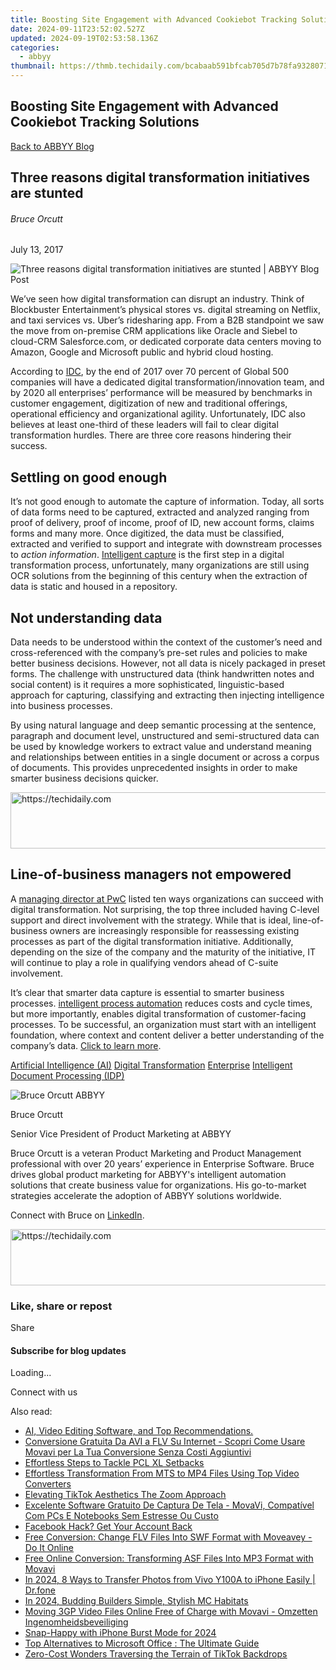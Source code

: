 ```yaml
---
title: Boosting Site Engagement with Advanced Cookiebot Tracking Solutions
date: 2024-09-11T23:52:02.527Z
updated: 2024-09-19T02:53:58.136Z
categories:
  - abbyy
thumbnail: https://thmb.techidaily.com/bcabaab591bfcab705d7b78fa9328071af132a2f5e82388216c0b539cc0ef7e4.jpg
---
```


## Boosting Site Engagement with Advanced Cookiebot Tracking Solutions

[Back to ABBYY Blog](https://tools.techidaily.com/abbyy/products/)

## Three reasons digital transformation initiatives are stunted

###### Bruce Orcutt

July 13, 2017

![Three reasons digital transformation initiatives are stunted | ABBYY Blog Post](https://static1.abbyy.com/abbyycommedia/25208/three-reasons-digital-transformation-initiatives-are-stunted.jpg) 

We’ve seen how digital transformation can disrupt an industry. Think of Blockbuster Entertainment’s physical stores vs. digital streaming on Netflix, and taxi services vs. Uber’s ridesharing app. From a B2B standpoint we saw the move from on-premise CRM applications like Oracle and Siebel to cloud-CRM Salesforce.com, or dedicated corporate data centers moving to Amazon, Google and Microsoft public and hybrid cloud hosting.

According to [IDC](https://www.forbes.com/sites/gilpress/2016/11/01/top-10-tech-predictions-for-2017-from-idc/2/#233e832e7a11), by the end of 2017 over 70 percent of Global 500 companies will have a dedicated digital transformation/innovation team, and by 2020 all enterprises’ performance will be measured by benchmarks in customer engagement, digitization of new and traditional offerings, operational efficiency and organizational agility. Unfortunately, IDC also believes at least one-third of these leaders will fail to clear digital transformation hurdles. There are three core reasons hindering their success.

## Settling on good enough

It’s not good enough to automate the capture of information. Today, all sorts of data forms need to be captured, extracted and analyzed ranging from proof of delivery, proof of income, proof of ID, new account forms, claims forms and many more. Once digitized, the data must be classified, extracted and verified to support and integrate with downstream processes to _action information_. [Intelligent capture](https://tools.techidaily.com/abbyy/products/) is the first step in a digital transformation process, unfortunately, many organizations are still using OCR solutions from the beginning of this century when the extraction of data is static and housed in a repository.

## Not understanding data

Data needs to be understood within the context of the customer’s need and cross-referenced with the company’s pre-set rules and policies to make better business decisions. However, not all data is nicely packaged in preset forms. The challenge with unstructured data (think handwritten notes and social content) is it requires a more sophisticated, linguistic-based approach for capturing, classifying and extracting then injecting intelligence into business processes.

By using natural language and deep semantic processing at the sentence, paragraph and document level, unstructured and semi-structured data can be used by knowledge workers to extract value and understand meaning and relationships between entities in a single document or across a corpus of documents. This provides unprecedented insights in order to make smarter business decisions quicker.

<!-- affiliate ads begin -->
<a href="https://ephamedtechinc.pxf.io/c/5597632/2137225/26400" target="_top" id="2137225">
  <img src="//a.impactradius-go.com/display-ad/26400-2137225" border="0" alt="https://techidaily.com" width="728" height="90"/>
</a>
<img height="0" width="0" src="https://ephamedtechinc.pxf.io/i/5597632/2137225/26400" style="position:absolute;visibility:hidden;" border="0" />
<!-- affiliate ads end -->

## Line-of-business managers not empowered

A [managing director at PwC](https://twitter.com/search?q=%23DigitalTransformation&src=tyah) listed ten ways organizations can succeed with digital transformation. Not surprising, the top three included having C-level support and direct involvement with the strategy. While that is ideal, line-of-business owners are increasingly responsible for reassessing existing processes as part of the digital transformation initiative. Additionally, depending on the size of the company and the maturity of the initiative, IT will continue to play a role in qualifying vendors ahead of C-suite involvement.

It’s clear that smarter data capture is essential to smarter business processes. [intelligent process automation](https://tools.techidaily.com/abbyy/products/) reduces costs and cycle times, but more importantly, enables digital transformation of customer-facing processes. To be successful, an organization must start with an intelligent foundation, where context and content deliver a better understanding of the company’s data. [Click to learn more](https://tools.techidaily.com/abbyy/products/).

[Artificial Intelligence (AI)](https://www.abbyy.com/blog/artificial-intelligence-ai/ "Artificial Intelligence (AI)") [Digital Transformation](https://tools.techidaily.com/abbyy/products/) [Enterprise](https://tools.techidaily.com/abbyy/products/) [Intelligent Document Processing (IDP)](https://www.abbyy.com/blog/intelligent-document-processing-idp/ "Intelligent Document Processing (IDP)") 

![Bruce Orcutt ABBYY](https://static5.abbyy.com/abbyycommedia/25719/bruceorcutt-99x99.png)

Bruce Orcutt

Senior Vice President of Product Marketing at ABBYY

Bruce Orcutt is a veteran Product Marketing and Product Management professional with over 20 years’ experience in Enterprise Software. Bruce drives global product marketing for ABBYY's intelligent automation solutions that create business value for organizations. His go-to-market strategies accelerate the adoption of ABBYY solutions worldwide.

Connect with Bruce on [LinkedIn](https://www.linkedin.com/in/borcutt/).

<!-- affiliate ads begin -->
<a href="https://ephamedtechinc.pxf.io/c/5597632/2136613/26400" target="_top" id="2136613">
  <img src="//a.impactradius-go.com/display-ad/26400-2136613" border="0" alt="https://techidaily.com" width="728" height="90"/>
</a>
<img height="0" width="0" src="https://ephamedtechinc.pxf.io/i/5597632/2136613/26400" style="position:absolute;visibility:hidden;" border="0" />
<!-- affiliate ads end -->

### Like, share or repost

Share 

#### Subscribe for blog updates

Loading...

Connect with us

<ins class="adsbygoogle"
     style="display:block"
     data-ad-format="autorelaxed"
     data-ad-client="ca-pub-7571918770474297"
     data-ad-slot="1223367746"></ins>

<ins class="adsbygoogle"
     style="display:block"
     data-ad-client="ca-pub-7571918770474297"
     data-ad-slot="8358498916"
     data-ad-format="auto"
     data-full-width-responsive="true"></ins>

<span class="atpl-alsoreadstyle">Also read:</span>
<div><ul>
<li><a href="https://solve-manuals.techidaily.com/ai-video-editing-software-and-top-recommendations/"><u>AI, Video Editing Software, and Top Recommendations.</u></a></li>
<li><a href="https://solve-manuals.techidaily.com/conversione-gratuita-da-avi-a-flv-su-internet-scopri-come-usare-movavi-per-la-tua-conversione-senza-costi-aggiuntivi/"><u>Conversione Gratuita Da AVI a FLV Su Internet - Scopri Come Usare Movavi per La Tua Conversione Senza Costi Aggiuntivi</u></a></li>
<li><a href="https://printer-issues.techidaily.com/effortless-steps-to-tackle-pcl-xl-setbacks/"><u>Effortless Steps to Tackle PCL XL Setbacks</u></a></li>
<li><a href="https://solve-manuals.techidaily.com/effortless-transformation-from-mts-to-mp4-files-using-top-video-converters/"><u>Effortless Transformation From MTS to MP4 Files Using Top Video Converters</u></a></li>
<li><a href="https://extra-hints.techidaily.com/elevating-tiktok-aesthetics-the-zoom-approach/"><u>Elevating TikTok Aesthetics The Zoom Approach</u></a></li>
<li><a href="https://solve-manuals.techidaily.com/excelente-software-gratuito-de-captura-de-tela-movavi-compativel-com-pcs-e-notebooks-sem-estresse-ou-custo/"><u>Excelente Software Gratuito De Captura De Tela - MovaVi, Compatível Com PCs E Notebooks Sem Estresse Ou Custo</u></a></li>
<li><a href="https://facebook-video-content.techidaily.com/facebook-hack-get-your-account-back/"><u>Facebook Hack? Get Your Account Back</u></a></li>
<li><a href="https://solve-manuals.techidaily.com/free-conversion-change-flv-files-into-swf-format-with-moveavey-do-it-online/"><u>Free Conversion: Change FLV Files Into SWF Format with Moveavey - Do It Online</u></a></li>
<li><a href="https://solve-manuals.techidaily.com/free-online-conversion-transforming-asf-files-into-mp3-format-with-movavi/"><u>Free Online Conversion: Transforming ASF Files Into MP3 Format with Movavi</u></a></li>
<li><a href="https://android-transfer.techidaily.com/in-2024-8-ways-to-transfer-photos-from-vivo-y100a-to-iphone-easily-drfone-by-drfone-transfer-from-android-transfer-from-android/"><u>In 2024, 8 Ways to Transfer Photos from Vivo Y100A to iPhone Easily | Dr.fone</u></a></li>
<li><a href="https://screen-video-capture.techidaily.com/in-2024-budding-builders-simple-stylish-mc-habitats/"><u>In 2024, Budding Builders Simple, Stylish MC Habitats</u></a></li>
<li><a href="https://solve-manuals.techidaily.com/moving-3gp-video-files-online-free-of-charge-with-movavi-omzetten-ingenomheidsbeveiliging/"><u>Moving 3GP Video Files Online Free of Charge with Movavi - Omzetten Ingenomheidsbeveiliging</u></a></li>
<li><a href="https://fox-helps.techidaily.com/snap-happy-with-iphone-burst-mode-for-2024/"><u>Snap-Happy with iPhone Burst Mode for 2024</u></a></li>
<li><a href="https://buynow-marvelous.techidaily.com/top-alternatives-to-microsoft-office-the-ultimate-guide/"><u>Top Alternatives to Microsoft Office : The Ultimate Guide</u></a></li>
<li><a href="https://extra-hints.techidaily.com/zero-cost-wonders-traversing-the-terrain-of-tiktok-backdrops/"><u>Zero-Cost Wonders Traversing the Terrain of TikTok Backdrops</u></a></li>
</ul></div>

